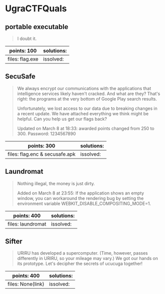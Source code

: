 # UgraCTFQuals

## portable executable

> I doubt it.

| points: 100 | solutions: |
|-------|-------|
| files: flag.exe | issolved: |

## SecuSafe

> We always encrypt our communications with the applications that intelligence services likely haven't cracked. And what are they? That's right: the programs at the very bottom of Google Play search results.
> 
> Unfortunately, we lost access to our data due to breaking changes in a recent update. We have attached everything we think might be helpful. Can you help us get our flags back?
> 
> Updated on March 8 at 18:33: awarded points changed from 250 to 300.
> Password: 1234567890

| points: 300 | solutions: |
|-------|-------|
| files: flag.enc & secusafe.apk | issolved: |

## Laundromat

> Nothing illegal, the money is just dirty.
> 
> Added on March 8 at 23:55: If the application shows an empty window, you can workaround the rendering bug by setting the environment variable WEBKIT_DISABLE_COMPOSITING_MODE=1.

| points: 400 | solutions: |
|-------|-------|
| files: laundromat | issolved: |

## Sifter

> URIRU has developed a supercomputer. (Time, however, passes differently in URIRU, so your mileage may vary.) We got our hands on its prototype. Let's decipher the secrets of ucucuga together!

| points: 400 | solutions: |
|-------|-------|
| files: None(link) | issolved: |

